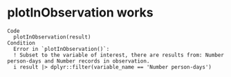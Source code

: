 # plotInObservation works

    Code
      plotInObservation(result)
    Condition
      Error in `plotInObservation()`:
      ! Subset to the variable of interest, there are results from: Number person-days and Number records in observation.
      i result |> dplyr::filter(variable_name == 'Number person-days')

